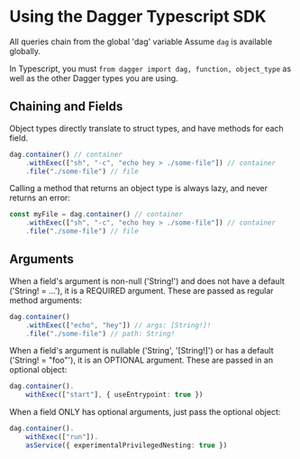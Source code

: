 # Using the Dagger Typescript SDK

All queries chain from the global 'dag' variable
Assume `dag` is available globally.

In Typescript, you must `from dagger import dag, function, object_type` as well as the other Dagger types you are using.

## Chaining and Fields

Object types directly translate to struct types, and have methods for each field.

```typescript
dag.container() // container
    .withExec(["sh", "-c", "echo hey > ./some-file"]) // container
    .file("./some-file") // file
```

Calling a method that returns an object type is always lazy, and never returns
an error:

```typescript
const myFile = dag.container() // container
    .withExec(["sh", "-c", "echo hey > ./some-file"]) // container
    .file("./some-file") // file
```

## Arguments

When a field's argument is non-null ('String!') and does not have a default
('String! = ...'), it is a REQUIRED argument. These are passed as regular
method arguments:

```typescript
dag.container()
    .withExec(["echo", "hey"]) // args: [String!]!
    .file("./some-file") // path: String!
```

When a field's argument is nullable ('String', '[String!]') or has a default
('String! = "foo"'), it is an OPTIONAL argument. These are passed in an optional object:

```typescript
dag.container().
    withExec(["start"], { useEntrypoint: true })
```

When a field ONLY has optional arguments, just pass the optional object:

```typescript
dag.container().
    withExec(["run"]).
    asService({ experimentalPrivilegedNesting: true })
```

